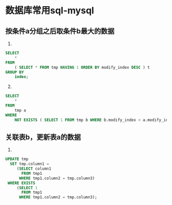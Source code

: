 
# 数据库常用sql-mysql

## 按条件a分组之后取条件b最大的数据
1. 
```sql
SELECT
	* 
FROM
	( SELECT * FROM tmp HAVING 1 ORDER BY modify_index DESC ) t 
GROUP BY
	index;
```
2. 
```sql
SELECT
	* 
FROM
	tmp a 
WHERE
	NOT EXISTS ( SELECT 1 FROM tmp b WHERE b.modify_index > a.modify_index AND b.index = a.index );
```

## 关联表b，更新表a的数据
1. 
```sql
UPDATE tmp
  SET tmp.column1 =
     (SELECT column1
       FROM tmp1
      WHERE tmp1.column2 = tmp.column3)
 WHERE EXISTS
     (SELECT 1
       FROM tmp1
      WHERE tmp1.column2 = tmp.column3);
```
